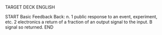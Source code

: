 TARGET DECK
ENGLISH

START
Basic
Feedback
Back: n. 1 public response to an event, experiment, etc. 2 electronics a return of a fraction of an output signal to the input. B signal so returned.
END
